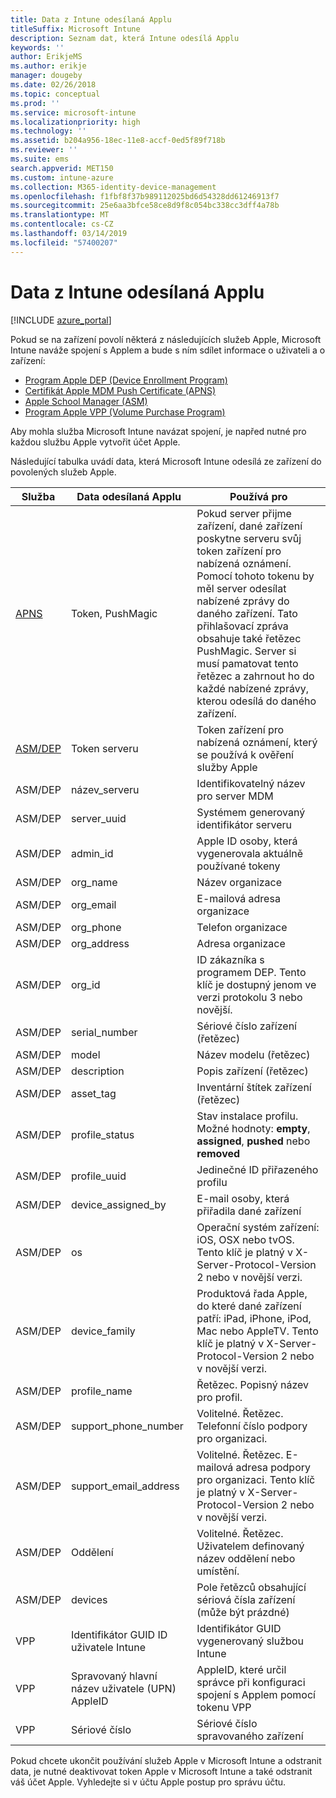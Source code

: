 ```yaml
---
title: Data z Intune odesílaná Applu
titleSuffix: Microsoft Intune
description: Seznam dat, která Intune odesílá Applu
keywords: ''
author: ErikjeMS
ms.author: erikje
manager: dougeby
ms.date: 02/26/2018
ms.topic: conceptual
ms.prod: ''
ms.service: microsoft-intune
ms.localizationpriority: high
ms.technology: ''
ms.assetid: b204a956-18ec-11e8-accf-0ed5f89f718b
ms.reviewer: ''
ms.suite: ems
search.appverid: MET150
ms.custom: intune-azure
ms.collection: M365-identity-device-management
ms.openlocfilehash: f1fbf8f37b989112025bd6d54328dd61246913f7
ms.sourcegitcommit: 25e6aa3bfce58ce8d9f8c054bc338cc3dff4a78b
ms.translationtype: MT
ms.contentlocale: cs-CZ
ms.lasthandoff: 03/14/2019
ms.locfileid: "57400207"
---
```

# <a name="data-intune-sends-to-apple"></a>Data z Intune odesílaná Applu

[!INCLUDE [azure_portal](./includes/azure_portal.md)]

Pokud se na zařízení povolí některá z následujících služeb Apple, Microsoft Intune naváže spojení s Applem a bude s ním sdílet informace o uživateli a o zařízení: 

- [Program Apple DEP (Device Enrollment Program)](device-enrollment-program-enroll-ios.md)
- [Certifikát Apple MDM Push Certificate (APNS)](apple-mdm-push-certificate-get.md)
- [Apple School Manager (ASM)](https://docs.microsoft.com/schooldatasync/apple-school-manager-integration-with-intune-for-education-and-school-data-sync)
- [Program Apple VPP (Volume Purchase Program)](vpp-apps-ios.md)

Aby mohla služba Microsoft Intune navázat spojení, je napřed nutné pro každou službu Apple vytvořit účet Apple.

Následující tabulka uvádí data, která Microsoft Intune odesílá ze zařízení do povolených služeb Apple. 

| Služba | Data odesílaná Applu | Používá pro |
|---|---| ---|
| [APNS](https://developer.apple.com/library/content/documentation/Miscellaneous/Reference/MobileDeviceManagementProtocolRef/3-MDM_Protocol/MDM_Protocol.html#//apple_ref/doc/uid/TP40017387-CH3-SW2) | Token, PushMagic | Pokud server přijme zařízení, dané zařízení poskytne serveru svůj token zařízení pro nabízená oznámení. Pomocí tohoto tokenu by měl server odesílat nabízené zprávy do daného zařízení. Tato přihlašovací zpráva obsahuje také řetězec PushMagic. Server si musí pamatovat tento řetězec a zahrnout ho do každé nabízené zprávy, kterou odesílá do daného zařízení. |
| [ASM/DEP](https://developer.apple.com/library/content/documentation/Miscellaneous/Reference/MobileDeviceManagementProtocolRef/3-MDM_Protocol/MDM_Protocol.html#//apple_ref/doc/uid/TP40017387-CH3-SW2) | Token serveru | Token zařízení pro nabízená oznámení, který se používá k ověření služby Apple |
| ASM/DEP | název_serveru | Identifikovatelný název pro server MDM |
| ASM/DEP | server_uuid | Systémem generovaný identifikátor serveru |
| ASM/DEP | admin_id | Apple ID osoby, která vygenerovala aktuálně používané tokeny |
| ASM/DEP | org_name | Název organizace |
| ASM/DEP | org_email | E-mailová adresa organizace |
| ASM/DEP | org_phone | Telefon organizace |
| ASM/DEP | org_address | Adresa organizace |
| ASM/DEP | org_id | ID zákazníka s programem DEP. Tento klíč je dostupný jenom ve verzi protokolu 3 nebo novější. |
| ASM/DEP | serial_number | Sériové číslo zařízení (řetězec) |
| ASM/DEP | model | Název modelu (řetězec) |
| ASM/DEP | description | Popis zařízení (řetězec) |
| ASM/DEP | asset_tag | Inventární štítek zařízení (řetězec) |
| ASM/DEP | profile_status | Stav instalace profilu. Možné hodnoty: **empty**, **assigned**, **pushed** nebo **removed** |
| ASM/DEP | profile_uuid | Jedinečné ID přiřazeného profilu |
| ASM/DEP | device_assigned_by | E-mail osoby, která přiřadila dané zařízení |
| ASM/DEP | os | Operační systém zařízení: iOS, OSX nebo tvOS. Tento klíč je platný v X-Server-Protocol-Version 2 nebo v novější verzi. |
| ASM/DEP | device_family | Produktová řada Apple, do které dané zařízení patří: iPad, iPhone, iPod, Mac nebo AppleTV. Tento klíč je platný v X-Server-Protocol-Version 2 nebo v novější verzi. |
| ASM/DEP | profile_name | Řetězec. Popisný název pro profil. |
| ASM/DEP | support_phone_number | Volitelné. Řetězec. Telefonní číslo podpory pro organizaci. |
| ASM/DEP | support_email_address | Volitelné. Řetězec. E-mailová adresa podpory pro organizaci. Tento klíč je platný v X-Server-Protocol-Version 2 nebo v novější verzi. |
| ASM/DEP | Oddělení | Volitelné. Řetězec. Uživatelem definovaný název oddělení nebo umístění. |
| ASM/DEP | devices | Pole řetězců obsahující sériová čísla zařízení (může být prázdné) |
| VPP | Identifikátor GUID ID uživatele Intune | Identifikátor GUID vygenerovaný službou Intune |
| VPP | Spravovaný hlavní název uživatele (UPN) AppleID | AppleID, které určil správce při konfiguraci spojení s Applem pomocí tokenu VPP |
| VPP | Sériové číslo | Sériové číslo spravovaného zařízení |

Pokud chcete ukončit používání služeb Apple v Microsoft Intune a odstranit data, je nutné deaktivovat token Apple v Microsoft Intune a také odstranit váš účet Apple. Vyhledejte si v účtu Apple postup pro správu účtu.


